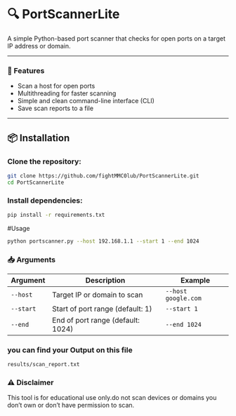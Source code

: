 # 🔍 PortScannerLite

A simple Python-based port scanner that checks for open ports on a target IP address or domain.

---

### 🚀 Features

- Scan a host for open ports
- Multithreading for faster scanning
- Simple and clean command-line interface (CLI)
- Save scan reports to a file

---

## 📦 Installation

### Clone the repository:

```bash
git clone https://github.com/fightMMC0lub/PortScannerLite.git
cd PortScannerLite

```

### Install dependencies:

```bash
pip install -r requirements.txt

```
#Usage

```bash
python portscanner.py --host 192.168.1.1 --start 1 --end 1024

```

### 📥 Arguments

| Argument  | Description                         | Example              |
|-----------|-------------------------------------|----------------------|
| `--host`  | Target IP or domain to scan         | `--host google.com`  |
| `--start` | Start of port range (default: 1)    | `--start 1`          |
| `--end`   | End of port range (default: 1024)   | `--end 1024`         |

### you can find your Output on this file  

```bash
results/scan_report.txt

```
### ⚠️ Disclaimer
This tool is for educational use only.do not scan devices or domains you don’t own or don’t have permission to scan.
